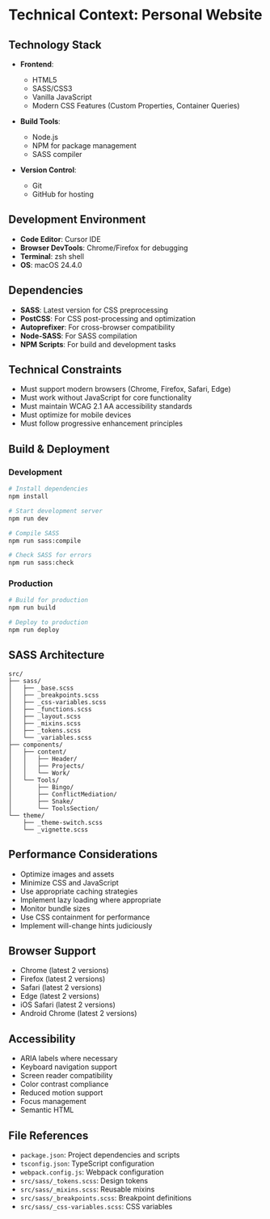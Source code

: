 # Technical Context: Personal Website

## Technology Stack

- **Frontend**:
  - HTML5
  - SASS/CSS3
  - Vanilla JavaScript
  - Modern CSS Features (Custom Properties, Container Queries)

- **Build Tools**:
  - Node.js
  - NPM for package management
  - SASS compiler

- **Version Control**:
  - Git
  - GitHub for hosting

## Development Environment

- **Code Editor**: Cursor IDE
- **Browser DevTools**: Chrome/Firefox for debugging
- **Terminal**: zsh shell
- **OS**: macOS 24.4.0

## Dependencies

- **SASS**: Latest version for CSS preprocessing
- **PostCSS**: For CSS post-processing and optimization
- **Autoprefixer**: For cross-browser compatibility
- **Node-SASS**: For SASS compilation
- **NPM Scripts**: For build and development tasks

## Technical Constraints

- Must support modern browsers (Chrome, Firefox, Safari, Edge)
- Must work without JavaScript for core functionality
- Must maintain WCAG 2.1 AA accessibility standards
- Must optimize for mobile devices
- Must follow progressive enhancement principles

## Build & Deployment

### Development

```bash
# Install dependencies
npm install

# Start development server
npm run dev

# Compile SASS
npm run sass:compile

# Check SASS for errors
npm run sass:check
```

### Production

```bash
# Build for production
npm run build

# Deploy to production
npm run deploy
```

## SASS Architecture

```
src/
├── sass/
│   ├── _base.scss
│   ├── _breakpoints.scss
│   ├── _css-variables.scss
│   ├── _functions.scss
│   ├── _layout.scss
│   ├── _mixins.scss
│   ├── _tokens.scss
│   └── _variables.scss
├── components/
│   ├── content/
│   │   ├── Header/
│   │   ├── Projects/
│   │   └── Work/
│   └── Tools/
│       ├── Bingo/
│       ├── ConflictMediation/
│       ├── Snake/
│       └── ToolsSection/
└── theme/
    ├── _theme-switch.scss
    └── _vignette.scss
```

## Performance Considerations

- Optimize images and assets
- Minimize CSS and JavaScript
- Use appropriate caching strategies
- Implement lazy loading where appropriate
- Monitor bundle sizes
- Use CSS containment for performance
- Implement will-change hints judiciously

## Browser Support

- Chrome (latest 2 versions)
- Firefox (latest 2 versions)
- Safari (latest 2 versions)
- Edge (latest 2 versions)
- iOS Safari (latest 2 versions)
- Android Chrome (latest 2 versions)

## Accessibility

- ARIA labels where necessary
- Keyboard navigation support
- Screen reader compatibility
- Color contrast compliance
- Reduced motion support
- Focus management
- Semantic HTML

## File References

- `package.json`: Project dependencies and scripts
- `tsconfig.json`: TypeScript configuration
- `webpack.config.js`: Webpack configuration
- `src/sass/_tokens.scss`: Design tokens
- `src/sass/_mixins.scss`: Reusable mixins
- `src/sass/_breakpoints.scss`: Breakpoint definitions
- `src/sass/_css-variables.scss`: CSS variables

